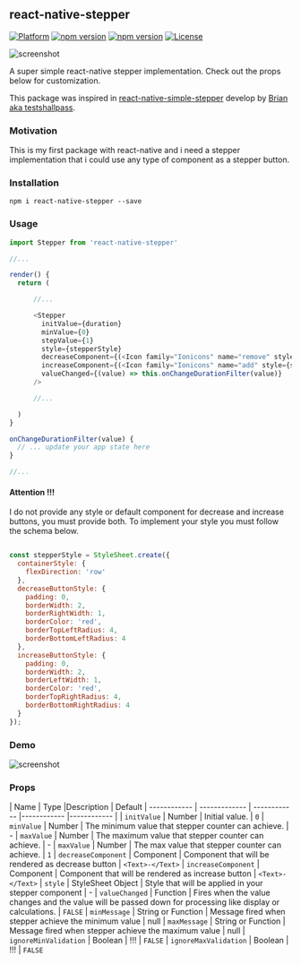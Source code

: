 ## react-native-stepper

[![Platform](https://img.shields.io/badge/platform-react--native-lightgrey.svg)](http://facebook.github.io/react-native/)
[![npm version](http://img.shields.io/npm/v/react-native-stepper.svg)](https://www.npmjs.com/package/react-native-stepper)
[![npm version](http://img.shields.io/npm/dm/react-native-stepper.svg)](https://www.npmjs.com/package/react-native-stepper)
[![License](https://img.shields.io/badge/license-MIT-blue.svg)](https://raw.github.com/peteleco/react-native-stepper/master/LICENSE)

![screenshot](https://raw.github.com/peteleco/react-native-stepper/master/screenshots/screenshot__stepper__1.png)

A super simple react-native stepper implementation. Check out the props below for customization.

This package was inspired in [react-native-simple-stepper](https://github.com/testshallpass/react-native-simple-stepper) develop by [Brian aka testshallpass](https://github.com/testshallpass).

### Motivation

This is my first package with react-native and i need a stepper implementation that i could use any type of component as a stepper button.

### Installation
```npm i react-native-stepper --save```

### Usage

```javascript
import Stepper from 'react-native-stepper'

//...

render() {
  return (

      //...

      <Stepper
        initValue={duration}
        minValue={0}
        stepValue={1}
        style={stepperStyle}
        decreaseComponent={(<Icon family="Ionicons" name="remove" style={stepperStyle.iconStyle} />)}
        increaseComponent={(<Icon family="Ionicons" name="add" style={stepperStyle.iconStyle} />)}
        valueChanged={(value) => this.onChangeDurationFilter(value)}
      />

      //...

  )
}

onChangeDurationFilter(value) {
  // ... update your app state here
}

//...

```

#### Attention !!!

I do not provide any style or default component for decrease and increase buttons, you must provide both.
To implement your style you must follow the schema below.

```javascript

const stepperStyle = StyleSheet.create({
  containerStyle: {
    flexDirection: 'row'
  },
  decreaseButtonStyle: {
    padding: 0,
    borderWidth: 2,
    borderRightWidth: 1,
    borderColor: 'red',
    borderTopLeftRadius: 4,
    borderBottomLeftRadius: 4
  },
  increaseButtonStyle: {
    padding: 0,
    borderWidth: 2,
    borderLeftWidth: 1,
    borderColor: 'red',
    borderTopRightRadius: 4,
    borderBottomRightRadius: 4
  }
});

```

### Demo

![screenshot](https://raw.github.com/peteleco/react-native-stepper/master/screenshots/stepper___gif.gif)

### Props

| Name | Type |Description | Default
| ------------ | ------------- | ------------ |------------ |------------ |
| ```initValue``` | Number | Initial value. | ```0```
| ```minValue``` | Number | The minimum value that stepper counter can achieve. | -
| ```maxValue``` | Number | The maximum value that stepper counter can achieve. | -
| ```maxValue``` | Number | The max value that stepper counter can achieve. | ```1```
| ```decreaseComponent``` | Component | Component that will be rendered as decrease button | ```<Text>-</Text>```
| ```increaseComponent``` | Component | Component that will be rendered as increase button | ```<Text>-</Text>```
| ```style``` | StyleSheet Object | Style that will be applied in your stepper component | -
| ```valueChanged``` | Function | Fires when the value changes and the value will be passed down for processing like display or calculations. | ```FALSE```
| ```minMessage``` | String or Function | Message fired when stepper achieve the minimum value | null
| ```maxMessage``` | String or Function | Message fired when stepper achieve the maximum value | null
| ```ignoreMinValidation``` | Boolean | !!! | ```FALSE```
| ```ignoreMaxValidation``` | Boolean | !!! | ```FALSE```
